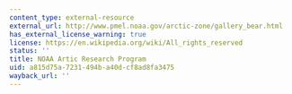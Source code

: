 ```yaml
---
content_type: external-resource
external_url: http://www.pmel.noaa.gov/arctic-zone/gallery_bear.html
has_external_license_warning: true
license: https://en.wikipedia.org/wiki/All_rights_reserved
status: ''
title: NOAA Artic Research Program
uid: a815d75a-7231-494b-a40d-cf8ad8fa3475
wayback_url: ''
---
```

